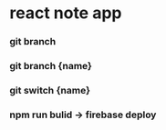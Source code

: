 # react note app

### git branch

### git branch {name}

### git switch {name}

### npm run bulid -> firebase deploy
